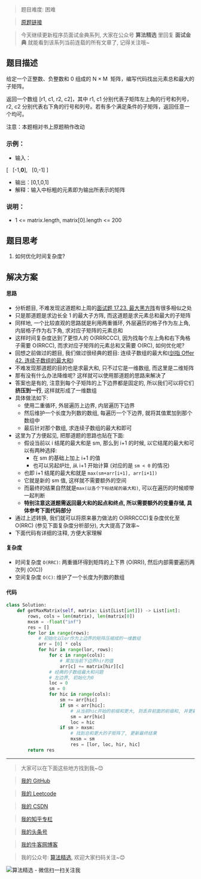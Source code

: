 > 题目难度: 困难

> [原题链接](https://leetcode.cn/problems/max-submatrix-lcci/)

> 今天继续更新程序员面试金典系列, 大家在公众号 **算法精选** 里回复 **面试金典** 就能看到该系列当前连载的所有文章了, 记得关注哦~

## 题目描述

给定一个正整数、负整数和 0 组成的 N × M  矩阵，编写代码找出元素总和最大的子矩阵。

返回一个数组 [r1, c1, r2, c2]，其中 r1, c1 分别代表子矩阵左上角的行号和列号，r2, c2 分别代表右下角的行号和列号。若有多个满足条件的子矩阵，返回任意一个均可。

注意：本题相对书上原题稍作改动

### 示例：

- 输入：

[
  [-1,**0**],
  [0,-1]
]

- 输出：[0,1,0,1]
- 解释：输入中标粗的元素即为输出所表示的矩阵

### 说明：

- 1 <= matrix.length, matrix[0].length <= 200

## 题目思考

1. 如何优化时间复杂度?

## 解决方案

#### 思路

- 分析题目, 不难发现这道题和上周的[面试题 17.23. 最大黑方阵](https://mp.weixin.qq.com/s?__biz=MzA5MDk1MjI5MA==&mid=2247484534&idx=1&sn=e5bf53f26431b967b5e573321269ff55&token=642697418&lang=zh_CN#rd)有很多相似之处
- 只是那道题是求边长全 1 的最大子方阵, 而这道题是求元素总和最大的子矩阵
- 同样地, 一个比较直观的思路就是利用两重循环, 外层遍历的格子作为左上角, 内层格子作为右下角, 求对应子矩阵的元素总和
- 这样时间复杂度达到了更惊人的 O(RRRCCC), 因为找每个左上角和右下角格子需要 O(RRCC), 而求对应子矩阵的元素总和又需要 O(RC), 如何优化呢?
- 回想之前做过的题目, 我们做过很经典的题目: 连续子数组的最大和([剑指 Offer 42. 连续子数组的最大和](https://mp.weixin.qq.com/s?__biz=MzA5MDk1MjI5MA==&mid=2247484073&idx=1&sn=9608bc7277354f118c480f91fe924e78&chksm=900285a4a7750cb28665431015f08b9c2dfec07d1d87fb5a9208bf2e1762ebb8099c8a9ec88d#rd))
- 不难发现那道题的目的也是求最大和, 只不过它是一维数组, 而这里是二维矩阵
- 那有没有什么办法降维呢? 这样就可以使用那道题的思路来解决了
- 答案也是有的, 注意到每个子矩阵的上下边界都是固定的, 所以我们可以将它们**挤压到一行**, 这样就形成了一维数组
- 具体做法如下:
  - 使用二重循环, 外层遍历上边界, 内层遍历下边界
  - 然后维护一个长度为列数的数组, 每遍历一个下边界, 就将其值累加到那个数组中
  - 最后针对那个数组, 求连续子数组的最大和即可
- 这里为了方便起见, 把那道题的思路也贴在下面:
  - 假设当前以 i 结尾的最大和是 sm, 那么到 i+1 的时候, 以它结尾的最大和可以有两种选择:
    - 在 sm 的基础上加上 i+1 的值
    - 也可以另起炉灶, 从 i+1 开始计算 (对应的是 `sm < 0` 的情况)
  - 也即 i+1 结尾的最大和就是 `max(sm+arr[i+1], arr[i+1])`
  - 它就是新的 sm 值, 这样就不需要额外的空间
  - 而最终的结果自然就是`max(以各个下标结尾的最大和)`, 可以在遍历的时候顺带一起判断
  - **特别注意这道题需返回最大和的起点和终点, 所以需要额外的变量存储, 具体参考下面代码部分**
- 通过上述转换, 我们就可以将原来暴力做法的 O(RRRCCC)复杂度优化至 O(RRC) (参见下面复杂度分析部分), 大大提高了效率~
- 下面代码有详细的注释, 方便大家理解

#### 复杂度

- 时间复杂度 `O(RRC)`: 两重循环得到矩阵的上下界 (O(RR)), 然后内部需要遍历两次列 (O(C))
- 空间复杂度 `O(C)`: 维护了一个长度为列数的数组

#### 代码

```python
class Solution:
    def getMaxMatrix(self, matrix: List[List[int]]) -> List[int]:
        rows, cols = len(matrix), len(matrix[0])
        mxsm = -float("inf")
        res = []
        for lor in range(rows):
            # 初始化以lor作为上边界的矩阵压缩成的一维数组
            arr = [0] * cols
            for hir in range(lor, rows):
                for c in range(cols):
                    # 累加当前下边界hir的值
                    arr[c] += matrix[hir][c]
                # 经典的子数组最大和问题
                # 左边界, 初始化为0
                loc = 0
                sm = 0
                for hic in range(cols):
                    sm += arr[hic]
                    if sm < arr[hic]:
                        # 从当前hic开始的前缀和更大, 则丢弃前面的前缀和, 并更新左边界为当前列号
                        sm = arr[hic]
                        loc = hic
                    if sm > mxsm:
                        # 找到总和更大的子矩阵了, 更新最终结果
                        mxsm = sm
                        res = [lor, loc, hir, hic]
        return res
```

---

> 大家可以在下面这些地方找到我~😊

> [我的 GitHub](https://github.com/zjulyx)

> [我的 Leetcode](https://leetcode-cn.com/u/suibianfahui/)

> [我的 CSDN](https://me.csdn.net/zjulyx1993)

> [我的知乎专栏](https://zhuanlan.zhihu.com/c_1242508721932464128)

> [我的头条号](https://www.toutiao.com/c/user/1090304683804520/#mid=1671643017345028)

> [我的牛客网博客](https://blog.nowcoder.net/zjulyx)

> 我的公众号: [算法精选](https://mp.weixin.qq.com/s?__biz=MzA5MDk1MjI5MA==&mid=2247484158&idx=1&sn=90176bac32cf7af40e4074c721fd8a95&chksm=900285f3a7750ce5a068c9c9773781461819633f2fd60533732637ec9520c908371ebc218d49&scene=178&cur_album_id=1386231241346859009#rd), 欢迎大家扫码关注~😊

![算法精选 - 微信扫一扫关注我](https://pic1.zhimg.com/80/v2-7c988a7b35886df51596ef23616764ac_1440w.jpg)
